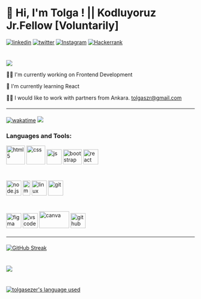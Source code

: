 
#  👋  Hi, I'm Tolga !   || Kodluyoruz Jr.Fellow [Voluntarily] 



<!-- [![portfolio](https://img.shields.io/badge/my_portfolio-000?style=for-the-badge&logo=ko-fi&logoColor=fff)](#) -->
[![linkedin](https://img.shields.io/badge/linkedin-000?style=for-the-badge&logo=linkedin&logoColor=blue)](https://www.linkedin.com/in/tolgasezer0/)
[![twitter](https://img.shields.io/badge/twitter-000?style=for-the-badge&logo=twitter&logoColor=0080ff)](https://www.twitter.com/gamalibaykus)
[![Instagram](https://img.shields.io/badge/Instagram-000?style=for-the-badge&logo=Instagram&logoColor=pruple)](https://www.instagram.com/kutudakifotograflar)
[![Hackerrank](https://img.shields.io/badge/-Hackerrank-2EC866?style=for-the-badge&logo=HackerRank&logoColor=white)](https://www.hackerrank.com/tolgaszr)

#
<!-- Typing SVG by DenverCoder1 - https://github.com/DenverCoder1/readme-typing-svg -->
<p align="start">
<!--   <a href="https://github.com/DenverCoder1/readme-typing-svg"> -->
    <img src="https://readme-typing-svg.herokuapp.com?color=*&width=380&height=45&lines=I'm+Tolga+Sezer;Learning+React+Now;Nice+To+Meet+You+...&center=true"></a>
</p>


👩‍💻 I'm currently working on Frontend Development

🧠 I'm currently learning React

👯‍♀️ I would like to work with partners from Ankara. tolgaszr@gmail.com



<hr style="margin: 20px 0px">

 [![wakatime](https://wakatime.com/badge/user/a0cd9443-0994-43c6-8a10-373d904a3a9f.svg)](https://wakatime.com/@a0cd9443-0994-43c6-8a10-373d904a3a9f)
[ ![](https://komarev.com/ghpvc/?username=tolgasezer&style=flat)](https://github.com/tolgasezer)

 ### Languages and Tools:

<p>
    <img src="https://upload.wikimedia.org/wikipedia/commons/thumb/6/61/HTML5_logo_and_wordmark.svg/120px-HTML5_logo_and_wordmark.svg.png" alt="html5" width="50" height="50"/>
    <img src="https://cdn-icons-png.flaticon.com/512/5968/5968242.png" alt="css" width="50" height="50"/>
    <img src="https://cdn-icons-png.flaticon.com/512/5968/5968292.png" alt="js" width="40" height="40"/>
<!--     <img src="https://cdn-icons-png.flaticon.com/512/5968/5968381.png" alt="typescript" width="40" height="40"/> -->
     <img src="https://getbootstrap.com/docs/5.3/assets/brand/bootstrap-logo-shadow.png" alt="bootstrap" width="50" height="40"/>
<!--     <img src="https://cdn-icons-png.flaticon.com/512/919/919831.png" alt="sass" width="40" height="40"/> -->
     <img src="https://cdn-icons-png.flaticon.com/512/919/919851.png" alt="react" width="40" height="40"/> 
<!--     <img src="https://seeklogo.com/images/A/angular-logo-B76B1CDE98-seeklogo.com.png" alt="angular" width="40" height="40"/> -->

</p>

#
<p>
<!--     <img src="https://cdn-icons-png.flaticon.com/512/6132/6132221.png" alt="C#" width="40" height="40"/> -->
<!--     <img src="https://cdn-icons-png.flaticon.com/512/5968/5968350.png" alt="python" width="40" height="40"/> -->
    <img src="https://nodejs.org/static/images/logo.svg" alt="node.js" width="40" height="40"/>
<!--     <img src="https://www.mysql.com/common/logos/logo-mysql-170x115.png" alt="mysql" width="40" height="40"/> -->
<!--     <img src="https://img.icons8.com/color/256/microsoft-sql-server.png" alt="mcsql" width="40" height="40"/> -->
    <img src="https://seeklogo.com/images/M/mongodb-logo-655F7D542D-seeklogo.com.png" alt="mongodb" width="20" height="40"/> 
    <img src="https://cdn-icons-png.flaticon.com/512/6124/6124995.png" alt="linux" width="40" height="40"/>
    <img src="https://img.icons8.com/color/256/git.png" alt="git" width="40" height="40"/>
</p>

# 
 <p>
    <img src="https://cdn-icons-png.flaticon.com/512/5968/5968705.png" alt="figma" width="40" height="40"/>
    <img src="https://code.visualstudio.com/assets/images/code-stable.png" alt="vscode" width="40"                 height="40"/>
     <img src="https://logolook.net/wp-content/uploads/2021/07/Canva-Logo-500x281.png" alt="canva" width="80" height="45"/>
      <img src="https://github.githubassets.com/images/modules/logos_page/GitHub-Mark.png" alt="github" width="40" height="40"/>
    
    
    
</p>
    

<hr style="margin: 20px 0px">


[![GitHub Streak](https://github-readme-streak-stats.herokuapp.com?user=tolgasezer&theme=highcontrast)](https://github.com/tolgasezer)
<!-- &date_format=j%2Fn%5B%2FY%5D dd.mm.yy -->
<!-- (https://git.io/streak-stats) -->
# 
<a href="https://github.com/tolgasezer"><img src="https://github-readme-stats.vercel.app/api?username=tolgasezer&show_icons=true&theme=vision-friendly-dark"/>

#

 <a href="https://github.com/tolgasezer?tab=repositories"><img alt="tolgasezer's language used" src="https://github-readme-stats.vercel.app/api/top-langs/?username=tolgasezer&layout=compact&langs_count=8&theme=vision-friendly-dark"/></a>
<!--  &hide_border=true  boder none-->

    
<!--   [![Top Langs](https://github-readme-stats.vercel.app/api/top-langs/?username=furchtlosdunkel&langs_count=8&theme=vision-friendly-dark)](https://github.com/Furchtlosdunkel?tab=repositories) -->
